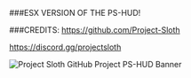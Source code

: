 ###ESX VERSION OF THE PS-HUD! 


###CREDITS: 
https://github.com/Project-Sloth

https://discord.gg/projectsloth


![Project Sloth GitHub Project PS-HUD Banner](https://user-images.githubusercontent.com/91661118/170896135-fead50a0-2a4b-432d-8469-038acfb4f2f3.png)
